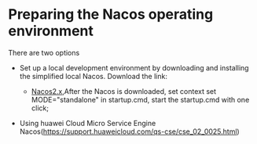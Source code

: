 # Preparing the Nacos operating environment
  There are two options
  
  * Set up a local development environment by downloading and installing the simplified local Nacos. Download the link:
    * [Nacos2.x](https://github.com/alibaba/nacos/releases/tag/2.1.1),After the Nacos is downloaded, set context set MODE="standalone" in startup.cmd, start the startup.cmd with one click;
  
  * Using huawei Cloud Micro Service Engine Nacos(https://support.huaweicloud.com/qs-cse/cse_02_0025.html)
 


